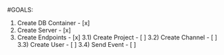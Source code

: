 #GOALS:

1) Create DB Container - [x]
2) Create Server - [x]
3) Create Endpoints - [x]
3.1) Create Project - [ ]
3.2) Create Channel - [ ]
3.3) Create User - [ ]
3.4) Send Event - [ ]

